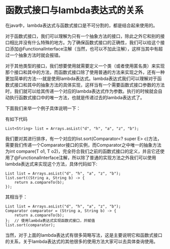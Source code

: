
# 函数式接口与lambda表达式的关系

在java中，lambda表达式与函数式接口是不可分割的，都是结合起来使用的。


对于函数式接口，我们可以理解为只有一个抽象方法的接口，除此之外它和别的接口相比并没有什么特殊的地方。为了确保函数式接口的正确性，我们可以给这个接口添加@FunctionalInterface注解（当然，也可以不加此注解），这样当其中有超过一个抽象方法时就会报错。

对于其他类型的接口，我们想要使用就需要定义一个类（或者使用匿名类）来实现那个接口和其中的方法，而函数式接口除了使用普通的方法来实现之外，还有一种更加简单的方法---就是使用lambda表达式。lambda表达式我们可以理解对于函数式接口和其中的抽象方法的具体实现，这样当有一个需要函数式接口参数的方法时，我们就可以给其传递一个对应的lambda表达式作为参数。执行的时候就会自动执行函数式接口中的唯一方法，也就是传递过去的lambda表达式了。

下面我们来举一个例子具体说明一下：

有如下代码

``````List<String> list = Arrays.asList("d", "h", "a", "z", "b");``````


我们要对其进行排序，有一个对应的list.sort(Comparator<? super E> c)方法，需要我们传递一个Comparator接口的实例，而Comparator之中唯一的抽象方法为int compare(T o1, T o2)，完全符合我们之前的函数式接口的定义，并且它还使用了@FunctionalInterface注解，所以除了普通的实现方法之外我们可以使用lambda表达式来实现这个方法，具体代码如下:

<pre><code>List<String> list = Arrays.asList("d", "h", "a", "z", "b");
list.sort((String a, String b) -> {
    return a.compareTo(b);
});</code></pre>

其相当于：

<pre><code>List<String> list = Arrays.asList("d", "h", "a", "z", "b");
Comparator<String> comparator = (String a, String b) -> {
    return a.compareTo(b);
};  // 使用lambda表达式实现函数式接口，并赋值
list.sort(comparator);</code></pre>



当然，对于上面的lambda表达式有很多简略写法，这是主要说明它和函数式接口的关系，关于lambda表达式的其他很多的使用方法大家可以去具体查询使用。



